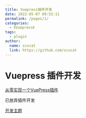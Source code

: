 ```yaml
---
title: Vuepress插件开发
date: 2022-05-07 09:53:11
permalink: /pages/1/
categories: 
  - 《Vuepress》
tags: 
  - plugin
author: 
  name: scucat
  link: https://github.com/scucat
---
```

# Vuepress 插件开发
[从零实现一个VuePress插件](https://www.imooc.com/article/322989#:~:text=%E6%88%91%E4%BB%AC%E5%9C%A8.vuepress%20%E6%96%87%E4%BB%B6%E5%A4%B9%E4%B8%8B%E6%96%B0%E5%BB%BA%E4%B8%80%E4%B8%AA%20vuepress-plugin-code-copy%20%E7%9A%84%E6%96%87%E4%BB%B6%E5%A4%B9%EF%BC%8C%E7%94%A8%E4%BA%8E%E5%AD%98%E6%94%BE%E6%8F%92%E4%BB%B6%E7%9B%B8%E5%85%B3%E7%9A%84%E4%BB%A3%E7%A0%81%EF%BC%8C%E7%84%B6%E5%90%8E%E5%91%BD%E4%BB%A4%E8%A1%8C%E8%BF%9B%E5%85%A5%E5%88%B0%E8%AF%A5%E6%96%87%E4%BB%B6%E5%A4%B9%EF%BC%8C%E6%89%A7%E8%A1%8C%20npm%20init%20%EF%BC%8C%E5%88%9B%E5%BB%BA%20package.json,copy%20%E2%94%82%20%E2%94%94%E2%94%80%20package.%20json%20%E2%94%94%E2%94%80%20config.%20js)

已放弃插件开发

[开发主题](https://juejin.cn/post/6869565504756023310)